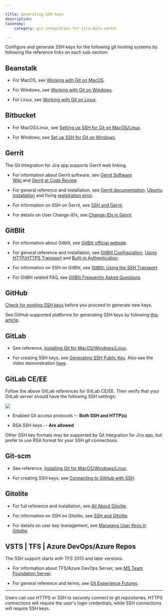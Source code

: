 ```yaml
---

title: Generating SSH keys
description:
taxonomy:
    category: git-integration-for-jira-data-center

---
```

Configure and generate SSH keys for the following git hosting systems by following the reference links on each sub-section:

## Beanstalk

*   For MacOS, see [Working with Git on MacOS](http://guides.beanstalkapp.com/version-control/git-on-mac.html).

*   For Windows, see [Working with Git on Windows](http://guides.beanstalkapp.com/version-control/git-on-windows.html).

*   For Linux, see [Working with Git on Linux](http://guides.beanstalkapp.com/version-control/git-on-linux.html).

## Bitbucket

*   For MacOS/Linux, see [Setting up SSH for Git on MacOS/Linux](https://support.atlassian.com/bitbucket-cloud/docs/set-up-an-ssh-key/#Set-up-SSH-on-macOS-Linux).

*   For Windows, see [Set up SSH for Git on Windows](https://support.atlassian.com/bitbucket-cloud/docs/set-up-an-ssh-key/).

## Gerrit

<div class="bbb-callout bbb--info">
    <div class="irow">
    <div class="ilogobox">
        <span class="logoimg"></span>
    </div>
    <div class="imsgbox">
        The Git Integration for Jira app supports Gerrit web linking.
    </div>
    </div>
</div>

*   For information about Gerrit software, see [Gerrit Software Wiki](http://en.wikipedia.org/wiki/Gerrit_(software)) and [Gerrit at Code Review](https://code.google.com/p/gerrit/).

*   For general reference and installation, see [Gerrit documentation](https://gerrit-review.googlesource.com/Documentation/). [Ubuntu installation](https://gerrit-review.googlesource.com/Documentation/linux-quickstart.html) and fixing [registration error](https://code.google.com/p/gerrit/issues/detail?id=1549).

*   For information on SSH on Gerrit, see [SSH and Gerrit](https://gerrit-documentation.storage.googleapis.com/Documentation/2.11/user-upload.html#_ssh).

*   For details on User Change-IDs, see [Change-IDs in Gerrit](https://git.eclipse.org/r/Documentation/user-changeid.html).

## GitBlit

*   For information about Gitblit, see [GitBlit official website](http://gitblit.github.io/gitblit/).

*   For general reference and installation, see [GitBlit Configuration](http://gitblit.com/administration.html), [Using HTTP/HTTPS Transport](http://gitblit.com/setup_transport_http.html) and [Built-in Authentication](http://gitblit.com/setup_authentication.html).

*   For information on SSH on GitBlit, see [GitBlit: Using the SSH Transport](http://gitblit.com/setup_transport_ssh.html).

*   For GitBlit related FAQ, see [GitBlit Frequently Asked Questions](http://gitblit.com/faq.html).

## GitHub

<div class="bbb-callout bbb--tip">
    <div class="irow">
    <div class="ilogobox">
        <span class="logoimg"></span>
    </div>
    <div class="imsgbox">
        <a href='https://docs.github.com/en/authentication/connecting-to-github-with-ssh/checking-for-existing-ssh-keys' target='_blank'>Check for existing SSH keys</a> before you proceed to generate new keys.
    </div>
    </div>
</div>

See GitHub supported platforms for generating SSH keys by following [this article](https://docs.github.com/en/authentication/connecting-to-github-with-ssh/generating-a-new-ssh-key-and-adding-it-to-the-ssh-agent).

## GitLab

*   See reference, [Installing Git for MacOS/Windows/Linux](https://git-scm.com/book/en/v2/Getting-Started-Installing-Git).

*   For creating SSH keys, see [Generating SSH Public Key](https://docs.gitlab.com/ce/ssh/README.html). Also see the video demonstration [here](https://about.gitlab.com/blog/2014/03/04/add-ssh-key-screencast/).

## GitLab CE/EE

Follow the above GitLab references for GitLab CE/EE. Then verify that your GitLab server should have the following SSH settings:

![](https://bigbrassband.atlassian.net/wiki/download/thumbnails/1930396609/gitlab-server-ssh-settings(c).png?version=1&modificationDate=1630642801142&cacheVersion=1&api=v2&width=680&height=471)

*   Enabled Git access protocols -- **Both SSH and HTTP(s)**

*   RSA SSH keys -- **Are allowed**

Other SSH key formats may be supported by Git Integration for Jira app, but prefer to use RSA format for your SSH git connections.

## Git-scm

*   See reference, [Installing Git for MacOS/Windows/Linux](https://git-scm.com/book/en/Getting-Started-Installing-Git).

*   For creating SSH keys, see [Connecting to GitHub with SSH](https://help.github.com/en/articles/connecting-to-github-with-ssh).

## Gitolite

*   For full reference and installation, see [All About Gitolite](https://gitolite.com/gitolite/index.html).

*   For information on SSH on Gitolite, see [SSH and Gitolite](https://gitolite.com/gitolite/ssh.html).

*   For details on user key management, see [Managing User Keys in Gitolite](https://gitolite.com/gitolite/contrib/ukm.html).

## VSTS \| TFS \| Azure DevOps/Azure Repos

<div class="bbb-callout bbb--info">
    <div class="irow">
    <div class="ilogobox">
        <span class="logoimg"></span>
    </div>
    <div class="imsgbox">
        The SSH support starts with TFS 2013 and later versions.
    </div>
    </div>
</div>

*   For information about TFS/Azure DevOps Server, see [MS Team Foundation Server](https://azure.microsoft.com/en-us/services/devops/server/).

*   For general reference and terms, see [Git Experience Futures](https://devblogs.microsoft.com/devops/git-experience-futures/).

* * *

<div class="bbb-callout bbb--note">
    <div class="irow">
    <div class="ilogobox">
        <span class="logoimg"></span>
    </div>
    <div class="imsgbox">
        Users can use HTTPS or SSH to securely connect to git repositories. HTTPS connections will require the user's login credentials, while SSH connections will require SSH keys.
    </div>
    </div>
</div>
<br>

